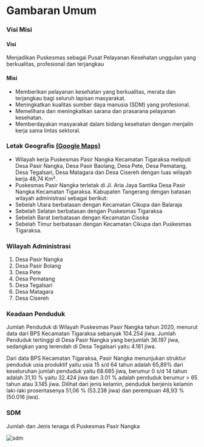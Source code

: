 # Gambaran Umum

### Visi Misi

#### Visi

Menjadikan Puskesmas sebagai Pusat Pelayanan Kesehatan unggulan yang berkualitas, profesional dan terjangkau

#### Misi

- Memberikan pelayanan kesehatan yang berkualitas, merata dan terjangkau bagi seluruh lapisan masyarakat.
- Meningkatkan kualitas sumber daya manusia (SDM) yang profesional.
- Memelihara dan meningkatkan sarana dan prasarana pelayanan kesehatan.
- Memberdayakan masyarakat dalam bidang kesehatan dengan menjalin kerja sama lintas sektoral.

### Letak Geografis [(Google Maps)](https://goo.gl/maps/TvHWhvgrHLAi4vEQ8)

- Wilayah kerja Puskesmas Pasir Nangka Kecamatan Tigaraksa meliputi Desa Pasir Nangka, Desa Pasir Baolang, Desa Pete, Desa Pematang, Desa Tegalsari, Desa Matagara dan Desa Cisereh dengan luas wilayah kerja 48,74 Km².
- Puskesmas Pasir Nangka terletak di Jl. Aria Jaya Santika Desa Pasir Nangka Kecamatan Tigaraksa. Kabupaten Tangerang dengan batasan wilayah administrasi sebagai berikut:
- Sebelah Utara berbatasan dengan Kecamatan Cikupa dan Balaraja
- Sebelah Selatan berbatasan dengan Puskesmas Tigaraksa
- Sebelah Barat berbatasan dengan Kecamatan Cisoka
- Sebelah Timur berbatasan dengan Kecamatan Cikupa dan Puskesmas Tigaraksa.

### Wilayah Administrasi

1. Desa Pasir Nangka
2. Desa Pasir Bolang
3. Desa Pete
4. Desa Pematang
5. Desa Tegalsari
6. Desa Matagara
7. Desa Cisereh

### Keadaan Penduduk

Jumlah Penduduk di Wilayah Puskesmas Pasir Nangka tahun 2020, menurut data dari BPS Kecamatan Tigaraksa sebanyak 104.254 jiwa. Jumlah Penduduk tertinggi di Desa Pasir Nangka yang berjumlah 36.197 jiwa, sedangkan yang terendah di Desa Tegalsari yaitu 4.161 jiwa.

Dari data BPS Kecamatan Tigaraksa, Pasir Nangka menunjukan struktur penduduk usia produktif yaitu usia 15 s/d 64 tahun adalah 65,89% dari keseluruhan jumlah penduduk yaitu 68.685 jiwa, berumur 0 s/d 14 tahun adalah 31,10 % yaitu 32.424 jiwa dan 3.01 % adalah penduduk berumur > 65 tahun atau 3.145 jiwa. Dilihat dari jenis kelamin, penduduk berjenis kelamin laki-laki prosentasenya 51,06 % (53.238 jiwa) dan perempuan 48,93 % (50.016 jiwa).

### SDM

Jumlah dan Jenis tenaga di Puskesmas Pasir Nangka

![sdm](/img/05-sdm.png)

